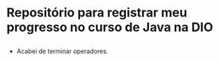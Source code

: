 # Repositório para registrar meu progresso no curso de Java na DIO

##

- Acabei de terminar operadores.